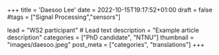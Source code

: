 +++
title = 'Daesoo Lee'
date = 2022-10-15T19:17:52+01:00
draft = false
#tags = ["Signal Processing","sensors"]

lead = "WS2 participant" # Lead text
description =  "Example article description"
categories = ["PhD candidate", "NTNU"]
thumbnail = "images/daesoo.jpeg"
post_meta = ["categories", "translations"]
+++
